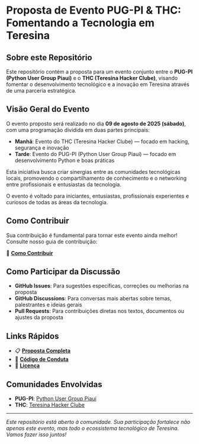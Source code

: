 # Proposta de Evento PUG-PI & THC: Fomentando a Tecnologia em Teresina

## Sobre este Repositório

Este repositório contém a proposta para um evento conjunto entre o **PUG-PI (Python User Group Piauí)** e o **THC (Teresina Hacker Clube)**, visando fomentar o desenvolvimento tecnológico e a inovação em Teresina através de uma parceria estratégica.

## Visão Geral do Evento

O evento proposto será realizado no dia **09 de agosto de 2025 (sábado)**, com uma programação dividida em duas partes principais:

- **Manhã**: Evento do THC (Teresina Hacker Clube) — focado em hacking, segurança e inovação  
- **Tarde**: Evento do PUG-PI (Python User Group Piauí) — focado em desenvolvimento Python e boas práticas

Esta iniciativa busca criar sinergias entre as comunidades tecnológicas locais, promovendo o compartilhamento de conhecimento e o networking entre profissionais e entusiastas da tecnologia.

O evento é voltado para iniciantes, entusiastas, profissionais experientes e curiosos de todas as áreas da tecnologia.

## Como Contribuir

Sua contribuição é fundamental para tornar este evento ainda melhor! Consulte nosso guia de contribuição:

📖 **[Como Contribuir](CONTRIBUINDO.md)**

## Como Participar da Discussão

- **GitHub Issues**: Para sugestões específicas, correções ou melhorias na proposta  
- **GitHub Discussions**: Para conversas mais abertas sobre temas, palestrantes e ideias gerais  
- **Pull Requests**: Para contribuições diretas nos textos, documentos ou ajustes da proposta

## Links Rápidos

- 📋 **[Proposta Completa](PROPOSTA.md)**  
- 🤝 **[Código de Conduta](CODIGO_CONDUTA.md)**  
- 📄 **[Licença](LICENCA.md)**

## Comunidades Envolvidas

- **PUG-PI**: [Python User Group Piauí](https://tr.ee/O7yp1RSFuB)  
- **THC**: [Teresina Hacker Clube](https://site.teresinahacker.club/)

---

*Este repositório está aberto à comunidade. Sua participação fortalece não apenas este evento, mas todo o ecossistema tecnológico de Teresina. Vamos fazer isso juntos!*
